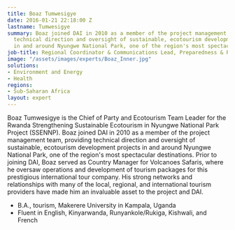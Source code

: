 ```yaml
---
title: Boaz Tumwesigye
date: 2016-01-21 22:18:00 Z
lastname: Tumwesigye
summary: Boaz joined DAI in 2010 as a member of the project management team, providing
  technical direction and oversight of sustainable, ecotourism development projects
  in and around Nyungwe National Park, one of the region's most spectacular destinations.
job-title: Regional Coordinator & Communications Lead, Preparedness & Response
image: "/assets/images/experts/Boaz_Inner.jpg"
solutions:
- Environment and Energy
- Health
regions:
- Sub-Saharan Africa
layout: expert
---
```


Boaz Tumwesigye is the Chief of Party and Ecotourism Team Leader for the Rwanda Strengthening Sustainable Ecotourism in Nyungwe National Park Project (SSENNP). Boaz joined DAI in 2010 as a member of the project management team, providing technical direction and oversight of sustainable, ecotourism development projects in and around Nyungwe National Park, one of the region's most spectacular destinations. Prior to joining DAI, Boaz served as Country Manager for Volcanoes Safaris, where he oversaw operations and development of tourism packages for this prestigious international tour company. His strong networks and relationships with many of the local, regional, and international tourism providers have made him an invaluable asset to the project and DAI.

* B.A., tourism, Makerere University in Kampala, Uganda
* Fluent in English, Kinyarwanda, Runyankole/Rukiga, Kishwali, and French
